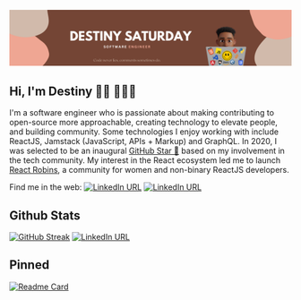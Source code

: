 [![LinkedIn URL](https://github.com/DestinedCodes/DestinedCodes/blob/main/images/Pink%20and%20Tan%20Flowers%20Modern%20Artisan%20Business%20X-Frame%20Banner.png)](https://linkedin.com/in/destinysaturday)
## Hi, I'm Destiny 👋🏽 👨🏽‍💻
I'm a software engineer who is passionate about making contributing to open-source more approachable, creating technology to elevate people, and building community. Some technologies I enjoy working with include ReactJS, Jamstack (JavaScript, APIs + Markup) and GraphQL. In 2020, I was selected to be an inaugural <a href="https://stars.github.com/">GitHub Star 🌟</a> based on my involvement in the tech community.  My interest in the React ecosystem led me to launch <a href="https://www.reactrobins.com/">React Robins</a>, a community for women and non-binary ReactJS developers.

Find me in the web:
[![LinkedIn URL](https://img.shields.io/badge/TWITTER-12100E?logo=twitter&color=blue&logoColor=white)](https://twitter.com/DestinedCodes)
[![LinkedIn URL](https://img.shields.io/badge/LINKEDIN-12100E?logo=linkedin&color=blue&logoColor=white)](https://linkedin.com/in/destinysaturday)


## Github Stats

[![GitHub Streak](https://github-readme-streak-stats.herokuapp.com?user=DestinedCodes&theme=transparent&date_format=M%20j%5B%2C%20Y%5D)](https://git.io/streak-stats)
[![LinkedIn URL](https://github-readme-stats.vercel.app/api/top-langs/?username=DestinedCodes&langs_count=8&theme=transparent)](https://linkedin.com/in/destinysaturday)


## Pinned

[![Readme Card](https://github-readme-stats.vercel.app/api/pin/?username=DestinedCodes&repo=alx-system_engineering-devops&theme=transparent)](https://github.com/anuraghazra/github-readme-stats)
